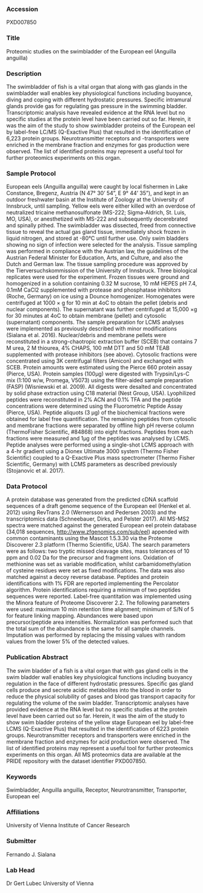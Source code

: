### Accession
PXD007850

### Title
Proteomic studies on the swimbladder of the European eel (Anguilla anguilla)

### Description
The swimbladder of fish is a vital organ that along with gas glands in the swimbladder wall enables key physiological functions including buoyance, diving and coping with different hydrostatic pressures. Specific intramural glands provide gas for regulating gas pressure in the swimming bladder. Transcriptomic analysis have revealed evidence at the RNA level but no specific studies at the protein level have been carried out so far. Herein, it was the aim of the study to show swimbladder proteins of the European eel by label-free LC/MS (Q-Exactive Plus) that resulted in the identification of 6,223 protein groups. Neurotransmitter receptors and -transporters were enriched in the membrane fraction and enzymes for gas production were observed. The list of identified proteins may represent a useful tool for further proteomics experiments on this organ.

### Sample Protocol
European eels (Anguilla anguilla) were caught by local fishermen in Lake Constance, Bregenz, Austria (N 47° 30’ 54”, E 9° 44’ 35”), and kept in an outdoor freshwater basin at the Institute of Zoology at the University of Innsbruck, until sampling.  Yellow eels were either killed with an overdose of neutralized tricaine methanosulfonate (MS-222; Sigma-Aldrich, St. Luis, MO, USA), or anesthetized with MS-222 and subsequently decerebrated and spinally pithed. The swimbladder was dissected, freed from connective tissue to reveal the actual gas gland tissue, immediately shock frozen in liquid nitrogen, and stored at -80°C until further use. Only swim bladders showing no sign of infection were selected for the analysis. Tissue sampling was performed in compliance with the Austrian law, the guidelines of the Austrian Federal Minister for Education, Arts, and Culture, and also the Dutch and German law. The tissue sampling procedure was approved by the Tierversuchskommission of the University of Innsbruck. Three biological replicates were used for the experiment. Frozen tissues were ground and homogenized in a solution containing 0.32 M sucrose, 10 mM HEPES pH 7.4, 0.1mM CaCl2 supplemented with protease and phosphatase inhibitors (Roche, Germany) on ice using a Dounce homogenizer.  Homogenates were centrifuged at 1000 × g for 10 min at 4oC to obtain the pellet (debris and nuclear components). The supernatant was further centrifuged at 15,000 ×g for 30 minutes at 4oC to obtain membrane (pellet) and cytosolic (supernatant) components. The sample preparation for LCMS analyses were implemented as previously described with minor modifications (Sialana et al. 2016).  Nuclear/debris and membrane pellets were reconstituted in a strong-chaotropic extraction buffer (SCEB) that contains 7 M urea, 2 M thiourea, 4% CHAPS, 100 mM DTT and 50 mM TEAB supplemented with protease inhibitors (see above).  Cytosolic fractions were concentrated using 3K centrifugal filters (Amicon) and exchanged with SCEB.  Protein amounts were estimated using the Pierce 660 protein assay (Pierce, USA).  Protein samples (100µg) were digested with Trypsin/Lys-C mix (1:100 w/w, Promega, V5073) using the filter-aided sample preparation (FASP) (Wisniewski et al. 2009). All digests were desalted and concentrated by solid phase extraction using C18 material (Nest Group, USA).  Lyophilized peptides were reconstituted in 2% ACN and 0.1% TFA and the peptide concentrations were determined using the Fluorometric Peptide Assay (Pierce, USA).  Peptide aliquots (3 µg) of the biochemical fractions were obtained for label free quantification.  The remaining peptides from cytosolic and membrane fractions were separated by offline high pH reverse column (ThermoFisher Scientific, #84868) into eight fractions.  Peptides from each fractions were measured and 1µg of the peptides was analysed by LCMS.  Peptide analyses were performed using a single-shot LCMS approach with a 4-hr gradient using a Dionex Ultimate 3000 system (Thermo Fisher Scientific) coupled to a Q-Exactive Plus mass spectrometer (Thermo Fisher Scientific, Germany) with LCMS parameters as described previously (Stojanovic et al. 2017).

### Data Protocol
A protein database was generated from the predicted cDNA scaffold sequences of a draft genome sequence of the European eel (Henkel et al. 2012) using RevTrans 2.0 (Wernersson and Pedersen 2003) and the transcriptomics data (Schneebauer, Dirks, and Pelster 2017).  All MS-MS2 spectra were matched against the generated European eel protein database (34,018 sequences, http://www.zfgenomics.com/sub/eel) appended with common contaminants using the Mascot 1.5.3.30 via the Proteome Discoverer 2.3 platform (Thermo Scientific, USA). The search parameters were as follows: two tryptic missed cleavage sites, mass tolerances of 10 ppm and 0.02 Da for the precursor and fragment ions. Oxidation of methionine was set as variable modification, whilst carbamidomethylation of cysteine residues were set as fixed modifications. The data was also matched against a decoy reverse database.  Peptides and protein identifications with 1% FDR are reported implementing the Percolator algorithm.  Protein identifications requiring a minimum of two peptides sequences were reported.   Label-free quantitation was implemented using the Minora feature of Proteome Discoverer 2.2. The following parameters were used:  maximum 10 min retention time alignment; minimum of S/N of 5 for feature linking mapping.  Abundances were based upon precursor/peptide area intensities. Normalization was performed such that the total sum of the abundance is the same for all sample channels.  Imputation was performed by replacing the missing values with random values from the lower 5% of the detected values.

### Publication Abstract
The swim bladder of a fish is a vital organ that with gas gland cells in the swim bladder wall enables key physiological functions including buoyancy regulation in the face of different hydrostatic pressures. Specific gas gland cells produce and secrete acidic metabolites into the blood in order to reduce the physical solubility of gases and blood gas transport capacity for regulating the volume of the swim bladder. Transcriptomic analyses have provided evidence at the RNA level but no specific studies at the protein level have been carried out so far. Herein, it was the aim of the study to show swim bladder proteins of the yellow stage European eel by label-free LCMS (Q-Exactive Plus) that resulted in the identification of 6223 protein groups. Neurotransmitter receptors and transporters were enriched in the membrane fraction and enzymes for acid production were observed. The list of identified proteins may represent a useful tool for further proteomics experiments on this organ. All MS proteomics data are available at the PRIDE repository with the dataset identifier PXD007850.

### Keywords
Swimbladder, Anguilla anguilla, Receptor, Neurotransmitter, Transporter, European eel

### Affiliations
University of Vienna
Institute of Cancer Research

### Submitter
Fernando J. Sialana

### Lab Head
Dr Gert Lubec
University of Vienna



